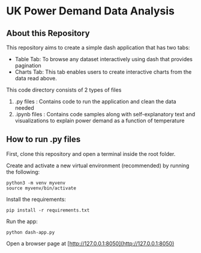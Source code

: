 # UK Power Demand Data Analysis
## About this Repository
This repository aims to create a simple dash application that has two tabs:
* Table Tab: To browse any dataset interactively using dash that provides pagination
* Charts Tab: This tab enables users to create interactive charts from the data read above.

This code directory consists of 2 types of files
1. .py files : Contains code to run the application and clean the data needed 
2. .ipynb files : Contains code samples along with self-explanatory text and visualizations to explain power demand as a function of temperature

## How to run .py files

First, clone this repository and open a terminal inside the root folder.

Create and activate a new virtual environment (recommended) by running the following:

```
python3 -m venv myvenv
source myvenv/bin/activate
```

Install the requirements:

```
pip install -r requirements.txt
```

Run the app:

```
python dash-app.py
```

Open a browser page at [http://127.0.0.1:8050](http://127.0.0.1:8050)

## 
